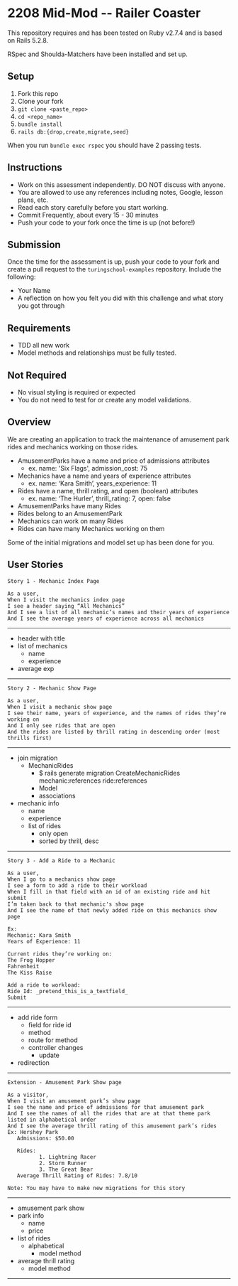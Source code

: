 # 2208 Mid-Mod -- Railer Coaster

This repository requires and has been tested on Ruby v2.7.4 and is based on Rails 5.2.8.

RSpec and Shoulda-Matchers have been installed and set up.

## Setup

1. Fork this repo
1. Clone your fork
1. `git clone <paste_repo>`
1. `cd <repo_name>`
1. `bundle install`
1. `rails db:{drop,create,migrate,seed}`

When you run `bundle exec rspec` you should have 2 passing tests.

## Instructions

* Work on this assessment independently. DO NOT discuss with anyone.
* You are allowed to use any references including notes, Google, lesson plans, etc.
* Read each story carefully before you start working.
* Commit Frequently, about every 15 - 30 minutes
* Push your code to your fork once the time is up (not before!)

## Submission

Once the time for the assessment is up, push your code to your fork and create a pull request to the `turingschool-examples` repository. Include the following:

* Your Name
* A reflection on how you felt you did with this challenge and what story you got through

## Requirements

* TDD all new work
* Model methods and relationships must be fully tested.

## Not Required

* No visual styling is required or expected
* You do not need to test for or create any model validations.

## Overview

We are creating an application to track the maintenance of amusement park rides and mechanics working on those rides.

* AmusementParks have a name and price of admissions attributes
  * ex. name: 'Six Flags', admission_cost: 75 
* Mechanics have a name and years of experience attributes
  * ex. name: ‘Kara Smith’, years_experience: 11
* Rides have a name, thrill rating, and open (boolean) attributes
  * ex. name: ‘The Hurler’, thrill_rating: 7, open: false
* AmusementParks have many Rides
* Rides belong to an AmusementPark
* Mechanics can work on many Rides
* Rides can have many Mechanics working on them

Some of the initial migrations and model set up has been done for you.

## User Stories

```
Story 1 - Mechanic Index Page

As a user,
When I visit the mechanics index page
I see a header saying “All Mechanics”
And I see a list of all mechanic’s names and their years of experience
And I see the average years of experience across all mechanics
```
---
* header with title
* list of mechanics
  * name
  * experience
* average exp
---

```
Story 2 - Mechanic Show Page

As a user,
When I visit a mechanic show page
I see their name, years of experience, and the names of rides they’re working on
And I only see rides that are open
And the rides are listed by thrill rating in descending order (most thrills first)
```
---
* join migration
  * MechanicRides
    * $ rails generate migration CreateMechanicRides mechanic:references ride:references
    * Model
    * associations
* mechanic info
  * name
  * experience
  * list of rides
    * only open
    * sorted by thrill, desc
---
```
Story 3 - Add a Ride to a Mechanic

As a user,
When I go to a mechanics show page
I see a form to add a ride to their workload
When I fill in that field with an id of an existing ride and hit submit
I’m taken back to that mechanic's show page
And I see the name of that newly added ride on this mechanics show page

Ex:
Mechanic: Kara Smith
Years of Experience: 11

Current rides they’re working on:
The Frog Hopper
Fahrenheit
The Kiss Raise

Add a ride to workload:
Ride Id: _pretend_this_is_a_textfield_
Submit
```
---
* add ride form
  * field for ride id
  * method
  * route for method
  * controller changes
    * update
* redirection
---

```
Extension - Amusement Park Show page

As a visitor,
When I visit an amusement park’s show page
I see the name and price of admissions for that amusement park
And I see the names of all the rides that are at that theme park listed in alphabetical order
And I see the average thrill rating of this amusement park’s rides
Ex: Hershey Park
   Admissions: $50.00

   Rides:
          1. Lightning Racer
          2. Storm Runner
          3. The Great Bear
   Average Thrill Rating of Rides: 7.8/10

Note: You may have to make new migrations for this story
```
---
* amusement park show
* park info
  * name
  * price
* list of rides
  * alphabetical
    * model method
* average thrill rating
  * model method
---